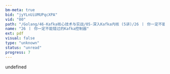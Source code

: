 ```yaml
---
bm-meta: true
bid: "jyYLnUiUMUPqcXPA"
vid: "00"
path: "/Golang/46-Kafka核心技术与实战/05-深入Kafka内核 (5讲)/26 丨 你一定不能错过的Kafka控制器.pdf"
name: "26 丨 你一定不能错过的Kafka控制器"
ext: pdf
visual: false
type: "unknown"
status: "unread"
progress: 7
---
```

undefined